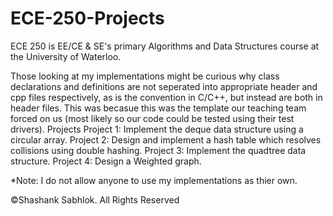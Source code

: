 # ECE-250-Projects

ECE 250 is EE/CE &amp; SE's primary Algorithms and Data Structures course at the University of Waterloo.

Those looking at my implementations might be curious why class declarations and definitions are not seperated into appropriate header and cpp files respectively, as is the convention in C/C++, but instead are both in header files. This was becasue this was the template our teaching team forced on us (most likely so our code could be tested using their test drivers).
Projects
Project 1: Implement the deque data structure using a circular array.
Project 2: Design and implement a hash table which resolves collisions using double hashing.
Project 3: Implement the quadtree data structure. 
Project 4: Design a Weighted graph.

*Note: I do not allow anyone to use my implementations as thier own.

©Shashank Sabhlok. All Rights Reserved
